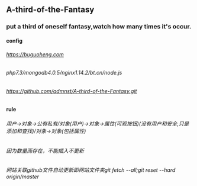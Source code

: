 ## A-third-of-the-Fantasy

### put a third of oneself fantasy,watch how many times it's occur.
#### config
###### https://buguoheng.com
###### php7.3/mongodb4.0.5/nginx1.14.2/bt.cn/node.js
###### https://github.com/admnst/A-third-of-the-Fantasy.git
#### rule
###### 用户->对象->公有私有/对象(用户)->对象->属性(可观按钮)(没有用户和安全,只是添加和查找)/对象->对象(包括属性)
###### 因为数量而存在，不能插入不更新
###### 网站关联github文件自动更新即网站文件夹git fetch --all;git reset --hard origin/master
